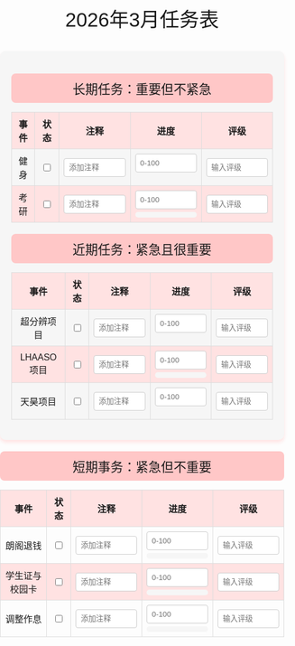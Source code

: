 # 2026年3月任务表

<style>
  /* 1 整体风格 */
  body {
    background: url('https://cdn.pixabay.com/photo/2022/06/13/12/19/sea-7259914_1280.jpg');
    background-size: cover;
    background-repeat: no-repeat;
    background-attachment: fixed;
    font-family: 'xiaokai', sans-serif;
    margin: 0;
    padding: 0;
  }
  .container {
    background-color: #f6f6f6;
    border-radius: 10px;
    box-shadow: 0 4px 6px #ffe2e2;
    padding: 20px;
    margin: 20px auto;
    max-width: 800px;
  }
  h1, h2, h3, h4, h5, h6 {
    font-weight: normal !important;
  }
  h1::before, h1::after, h2::after, h3::after, h4::after, h5::after, h6::after {
    content: none !important;
  }
  p r {
    color: inherit !important;
  }
  h1 {
    font-weight:bold;
    text-align: center;
    font-size: 2.5em;
    /* background-color: rgba(233, 174, 184, 0.8); */
    padding: 10px;
    border-radius: 8px;
    font-family: 'xiaokai', sans-serif;
  }
  h2 {
    text-align: center;
    font-size: 2em;
    background-color: #ffc7c7;
    padding: 8px;
    border-radius: 8px;
    font-family: 'xiaokai', sans-serif;
  }
  .section-title {
    text-align: center;
    font-size: 1.6em;
    background-color: #ffc7c7;
    padding: 10px;
    border-radius: 8px;
    font-family: 'xiaokai', sans-serif;
    margin-top: 20px;
  }
  table {
    width: 100%;
    border-collapse: collapse;
  }
  th, td {
    border: 1px solid #ddd;
    padding: 8px;
    text-align: center;
  }
  th {
    background-color: #ffe2e2;
  }
  tr:nth-child(even) {
    background-color: #ffe2e2;
  }
  tr:hover {
    background-color: #ddd;
  }
  /* 2 注释 */
  .comment-input, .progress-input, .rating-input {
    width: 100%;
    padding: 8px;
    box-sizing: border-box;
    border: 1px solid #ccc;
    border-radius: 4px;
    font-family: 'xiaokai', sans-serif;
    transition: border-color 0.3s, box-shadow 0.3s;
  }
  .comment-input:focus, .progress-input:focus, .rating-input:focus {
    border-color: #ffe2e2;
    box-shadow: 0 0 5px #ffe2e2;
    outline: none;
  }
  .tooltip {
    display: none;
    position: absolute;
    background-color: #fff;
    border: 1px solid #ccc;
    padding: 10px;
    border-radius: 4px;
    box-shadow: 0 0 10px #f6f6f6;
    z-index: 1000;
    max-width: 300px;
    font-family: 'xiaokai', sans-serif;
  }
  /* 3 进度 */
  .progress-bar-container {
    width: 100%;
    background-color: #f6f6f6;
    border-radius: 10px;
    overflow: hidden;
    height: 10px;
    margin-top: 5px;
  }
  .progress-bar {
    height: 100%;
    background-color: #ffc7c7;
    width: 0;
    transition: width 0.3s;
    border-radius: 10px;
  }
  /* 4 日历 */
  .calendar {
    display: none;
    position: absolute;
    background-color: #fff;
    border: 1px solid #ccc;
    padding: 10px;
    border-radius: 4px;
    box-shadow: 0 0 10px #f6f6f6;
    z-index: 1000;
    font-family: 'xiaokai', sans-serif;
  }
  .calendar table {
    width: 100%;
    border-collapse: collapse;
  }
  .calendar th, .calendar td {
    border: 1px solid #ddd;
    padding: 5px;
    text-align: center;
    cursor: pointer;
  }
  .calendar .completed {
    background-color: #ffc7c7;
  }
  .calendar .completed::after {
    content: "✔"; /* Add checkmark */
    color: green;
    font-size: 1.2em;
    margin-left: 5px;
  }
  .calendar-input {
    width: 100%;
    padding: 5px;
    box-sizing: border-box;
    border: 1px solid #ccc;
    border-radius: 4px;
    font-family: 'xiaokai', sans-serif;
    transition: border-color 0.3s, box-shadow 0.3s;
    display: none; /* Hide input by default */
  }
  .calendar-input:focus {
    border-color: #ffe2e2;
    box-shadow: 0 0 5px #ffe2e2;
    outline: none;
  }
  .calendar-day {
    position: relative;
  }
  .calendar-day:hover .calendar-input {
    display: block; /* Show input on hover */
  }
  .calendar-day:hover .calendar-date {
    display: none; /* Hide date on hover */
  }
  .calendar-date {
    display: block;
  }
  .calendar-comment {
    display: inline-block;
    width: 20px;
    height: 20px;
    background-color: #ffc7c7;
    border-radius: 4px;
    text-align: center;
    line-height: 20px;
    cursor: pointer;
    margin-left: 5px;
    overflow: hidden;
    white-space: nowrap;
    text-overflow: ellipsis;
  }
  .calendar-comment:hover .tooltip {
    display: block; /* Show tooltip on hover */
  }
</style>

<script>
document.addEventListener("DOMContentLoaded", function() {
    const commentInputs = document.querySelectorAll(".comment-input");
    const progressInputs = document.querySelectorAll(".progress-input");
    const ratingInputs = document.querySelectorAll(".rating-input");
    const progressBars = document.querySelectorAll(".progress-bar");
    const checkboxes = document.querySelectorAll("input[type='checkbox']");
    const tooltip = document.createElement("div");
    tooltip.className = "tooltip";
    document.body.appendChild(tooltip);
    const calendars = document.querySelectorAll(".calendar");
    const calendarInputs = document.querySelectorAll(".calendar-input");

    // 恢复勾选框的状态
    checkboxes.forEach((checkbox, index) => {
      const savedChecked = localStorage.getItem(`checkbox-${index}`);
      if (savedChecked === "true") {
        checkbox.checked = true;
      } else {
        checkbox.checked = false;
      }

      checkbox.addEventListener("change", () => {
        localStorage.setItem(`checkbox-${index}`, checkbox.checked);
      });
    });

    // 处理注释、进度、评级的本地存储
    function handleMouseOver(event, input) {
      if (input.value.length > input.size) {
        tooltip.textContent = input.value;
        tooltip.style.display = "block";
        tooltip.style.left = event.pageX + "px";
        tooltip.style.top = event.pageY + "px";
      }
    }

    function handleMouseOut() {
      tooltip.style.display = "none";
    }

    // 处理注释
    commentInputs.forEach((input, index) => {
      const savedValue = localStorage.getItem(`comment-${index}`);
      if (savedValue) {
        input.value = savedValue;
      }
      input.addEventListener("input", () => {
        localStorage.setItem(`comment-${index}`, input.value);
      });
      input.addEventListener("mouseover", (event) => handleMouseOver(event, input));
      input.addEventListener("mouseout", handleMouseOut);
    });

    // 处理进度
    progressInputs.forEach((input, index) => {
      const savedValue = localStorage.getItem(`progress-${index}`);
      if (savedValue) {
        input.value = savedValue;
        progressBars[index].style.width = savedValue + "%";
      }
      input.addEventListener("input", () => {
        const value = input.value;
        localStorage.setItem(`progress-${index}`, value);
        progressBars[index].style.width = value + "%";
      });
    });

    // 处理评级
    ratingInputs.forEach((input, index) => {
      const savedValue = localStorage.getItem(`rating-${index}`);
      if (savedValue) {
        input.value = savedValue;
      }
      input.addEventListener("input", () => {
        localStorage.setItem(`rating-${index}`, input.value);
      });
      input.addEventListener("mouseover", (event) => handleMouseOver(event, input));
      input.addEventListener("mouseout", handleMouseOut);
    });

    // 处理进度条
    progressBars.forEach((progressBar, index) => {
      progressBar.addEventListener("click", (event) => {
        const calendar = calendars[index];
        generateCalendar(calendar, index);
        calendar.style.display = "block";
        calendar.style.left = event.pageX + "px";
        calendar.style.top = event.pageY + "px";
      });
      progressBar.parentElement.style.cursor = "pointer"; // Add cursor change
    });

    document.addEventListener("click", (event) => {
      if (!event.target.classList.contains("progress-bar") && !event.target.closest(".calendar")) {
        calendars.forEach(calendar => {
          calendar.style.display = "none";
        });
      }
    });

    // 处理日历
    function generateCalendar(calendarElement, index) {
      const now = new Date();
      const year = now.getFullYear();
      const month = now.getMonth();
      const firstDay = new Date(year, month, 1).getDay();
      const daysInMonth = new Date(year, month + 1, 0).getDate();

      let calendarHTML = '<table><thead><tr>';
      const daysOfWeek = ['日', '一', '二', '三', '四', '五', '六'];
      daysOfWeek.forEach(day => {
        calendarHTML += `<th>${day}</th>`;
      });
      calendarHTML += '</tr></thead><tbody><tr>';

      for (let i = 0; i < firstDay; i++) {
        calendarHTML += '<td></td>';
      }

      for (let day = 1; day <= daysInMonth; day++) {
        if ((firstDay + day - 1) % 7 === 0) {
          calendarHTML += '</tr><tr>';
        }
        calendarHTML += `<td class="calendar-day">${day}</td>`;
      }

      calendarHTML += '</tr></tbody></table>';
      calendarElement.innerHTML = calendarHTML;

      const days = calendarElement.querySelectorAll(".calendar-day");
      days.forEach(day => {
        day.addEventListener("click", () => {
          day.classList.toggle("completed");
          saveCompletedDays(index, days);
        });
      });

      loadCompletedDays(index, days);
    }

    function saveCompletedDays(index, days) {
      const completedDays = Array.from(days).filter(d => d.classList.contains("completed")).map(d => d.textContent);
      localStorage.setItem(`completedDays-${index}`, JSON.stringify(completedDays));
    }

    function loadCompletedDays(index, days) {
      const savedCompletedDays = JSON.parse(localStorage.getItem(`completedDays-${index}`) || "[]");
      savedCompletedDays.forEach(day => {
        const dayElement = Array.from(days).find(d => d.textContent === day);
        if (dayElement) {
          dayElement.classList.add("completed");
        }
      });
    }
  });
</script>

<div class="container">

  <div class="section-title">长期任务：重要但不紧急</div>

  <table>
    <thead>
      <tr>
        <th>事件</th>
        <th>状态</th>
        <th>注释</th>
        <th>进度</th>
        <th>评级</th>
      </tr>
    </thead>
    <tbody>
      <tr>
        <td>健身</td>
        <td><input type="checkbox"></td>
        <td><input type="text" class="comment-input" placeholder="添加注释" size="20"></td>
        <td><input type="number" class="progress-input" placeholder="0-100"><div class="progress-bar-container"><div class="progress-bar"></div></div><div class="calendar"></div></td>
        <td><input type="text" class="rating-input" placeholder="输入评级" size="20"></td>
      </tr>
      <tr>
        <td>考研</td>
        <td><input type="checkbox"></td>
        <td><input type="text" class="comment-input" placeholder="添加注释" size="20"></td>
        <td><input type="number" class="progress-input" placeholder="0-100"><div class="progress-bar-container"><div class="progress-bar"></div></div><div class="calendar"></div></td>
        <td><input type="text" class="rating-input" placeholder="输入评级" size="20"></td>
      </tr>
    </tbody>
  </table>

  <div class="section-title">近期任务：紧急且很重要</div>

  <table>
    <thead>
      <tr>
        <th>事件</th>
        <th>状态</th>
        <th>注释</th>
        <th>进度</th>
        <th>评级</th>
      </tr>
    </thead>
    <tbody>
      <tr>
        <td>超分辨项目</td>
        <td><input type="checkbox"></td>
        <td><input type="text" class="comment-input" placeholder="添加注释" size="20"></td>
        <td><input type="number" class="progress-input" placeholder="0-100"><div class="progress-bar-container"><div class="progress-bar"></div></div><div class="calendar"></div></td>
        <td><input type="text" class="rating-input" placeholder="输入评级" size="20"></td>
      </tr>
      <tr>
        <td>LHAASO项目</td>
        <td><input type="checkbox"></td>
        <td><input type="text" class="comment-input" placeholder="添加注释" size="20"></td>
        <td><input type="number" class="progress-input" placeholder="0-100"><div class="progress-bar-container"><div class="progress-bar"></div></div><div class="calendar"></div></td>
        <td><input type="text" class="rating-input" placeholder="输入评级" size="20"></td>
      </tr>
      <tr>
        <td>天昊项目</td>
        <td><input type="checkbox"></td>
        <td><input type="text" class="comment-input" placeholder="添加注释" size="20"></td>
        <td><input type="number" class="progress-input" placeholder="0-100"><div class="progress-bar-container"><div class="progress-bar"></div></div><div class="calendar"></div></td>
        <td><input type="text" class="rating-input" placeholder="输入评级" size="20"></td>
      </tr>
    </tbody>
  </table>
</div>

<div class="section-title">短期事务：紧急但不重要</div>

  <table>
    <thead>
      <tr>
        <th>事件</th>
        <th>状态</th>
        <th>注释</th>
        <th>进度</th>
        <th>评级</th>
      </tr>
    </thead>
    <tbody>
      <tr>
        <td>朗阁退钱</td>
        <td><input type="checkbox"></td>
        <td><input type="text" class="comment-input" placeholder="添加注释" size="20"></td>
        <td><input type="number" class="progress-input" placeholder="0-100"><div class="progress-bar-container"><div class="progress-bar"></div></div><div class="calendar"></div></td>
        <td><input type="text" class="rating-input" placeholder="输入评级" size="20"></td>
      </tr>
      <tr>
        <td>学生证与校园卡</td>
        <td><input type="checkbox"></td>
        <td><input type="text" class="comment-input" placeholder="添加注释" size="20"></td>
        <td><input type="number" class="progress-input" placeholder="0-100"><div class="progress-bar-container"><div class="progress-bar"></div></div><div class="calendar"></div></td>
        <td><input type="text" class="rating-input" placeholder="输入评级" size="20"></td>
      </tr>
      <tr>
        <td>调整作息</td>
        <td><input type="checkbox"></td>
        <td><input type="text" class="comment-input" placeholder="添加注释" size="20"></td>
        <td><input type="number" class="progress-input" placeholder="0-100"><div class="progress-bar-container"><div class="progress-bar"></div></div><div class="calendar"></div></td>
        <td><input type="text" class="rating-input" placeholder="输入评级" size="20"></td>
      </tr>
    </tbody>
  </table>
</div>